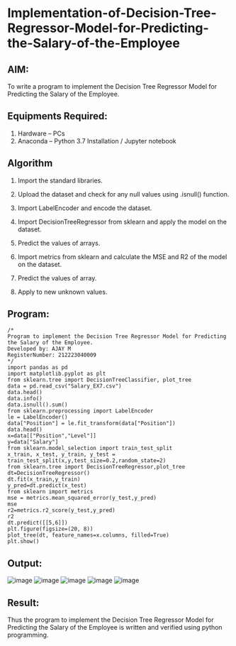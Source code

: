 # Implementation-of-Decision-Tree-Regressor-Model-for-Predicting-the-Salary-of-the-Employee

## AIM:
To write a program to implement the Decision Tree Regressor Model for Predicting the Salary of the Employee.

## Equipments Required:
1. Hardware – PCs
2. Anaconda – Python 3.7 Installation / Jupyter notebook

## Algorithm
1. Import the standard libraries.

2. Upload the dataset and check for any null values using .isnull() function.

3. Import LabelEncoder and encode the dataset.

4. Import DecisionTreeRegressor from sklearn and apply the model on the dataset.

5. Predict the values of arrays.

6. Import metrics from sklearn and calculate the MSE and R2 of the model on the dataset.

7. Predict the values of array.

8. Apply to new unknown values.


## Program:
```
/*
Program to implement the Decision Tree Regressor Model for Predicting the Salary of the Employee.
Developed by: AJAY M
RegisterNumber: 212223040009
*/
import pandas as pd
import matplotlib.pyplot as plt
from sklearn.tree import DecisionTreeClassifier, plot_tree
data = pd.read_csv("Salary_EX7.csv")
data.head()
data.info()
data.isnull().sum()
from sklearn.preprocessing import LabelEncoder
le = LabelEncoder()
data["Position"] = le.fit_transform(data["Position"])
data.head()
x=data[["Position","Level"]]
y=data["Salary"]
from sklearn.model_selection import train_test_split
x_train, x_test, y_train, y_test = train_test_split(x,y,test_size=0.2,random_state=2)
from sklearn.tree import DecisionTreeRegressor,plot_tree
dt=DecisionTreeRegressor()
dt.fit(x_train,y_train)
y_pred=dt.predict(x_test)
from sklearn import metrics
mse = metrics.mean_squared_error(y_test,y_pred)
mse
r2=metrics.r2_score(y_test,y_pred)
r2
dt.predict([[5,6]])
plt.figure(figsize=(20, 8))
plot_tree(dt, feature_names=x.columns, filled=True)
plt.show()

```

## Output:
![image](https://github.com/user-attachments/assets/66be1da7-18fc-4482-94e0-65fe034586ff)
![image](https://github.com/user-attachments/assets/ea3fa41e-d7cf-4237-870b-22f282ab22f8)
![image](https://github.com/user-attachments/assets/7f99e33e-ec0e-4e1f-a1d3-d5770d1fe76f)
![image](https://github.com/user-attachments/assets/ef62e93f-52ec-4fad-a914-2e2a51b5ba06)
![image](https://github.com/user-attachments/assets/1d97f48c-750e-46d4-873e-87a0579883d3)






## Result:
Thus the program to implement the Decision Tree Regressor Model for Predicting the Salary of the Employee is written and verified using python programming.
